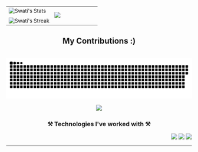 <table style="border-collapse: collapse; border: none; width: 100%;">
  <tr style="border: none;">
    <td style="border: none; width: 50%;">
      <img src="https://github-readme-stats.vercel.app/api?username=swatified&theme=tokyonight&show_icons=true&hide_border=true&count_private=true" alt="Swati's Stats" width="100%">
      <br>
      <img src="https://github-readme-streak-stats.herokuapp.com/?user=swatified&theme=tokyonight&hide_border=true" alt="Swati's Streak" width="100%" style="margin-top: 10px;">
    </td>
    <td style="border: none; width: 50%;">
      <img src="https://i.ibb.co/QfGZ1K1/I-are-programmer-I-make-computer-Beep-Boop-Beep-Beep-Boop-cute-cat-programmer-blue-Sticker-for-Sale.jpg" height="400">
    </td>
  </tr>
</table>
<div align="center">
  <h2> My Contributions :) </h2>
  <br>
  <img alt="snake eating my contributions" src="https://raw.githubusercontent.com/swatified/swatified/output/github-contribution-grid-snake.svg" />
</div>

<div class="badges-githubstats">
  <p align="center">
    <img src="https://github-readme-stats.vercel.app/api/top-langs/?username=swatified&layout=compact" height="200">
    <div align="right">
    <h3 align="center">⚒️ Technologies I've worked with ⚒️</h3>
    <img src="https://skillicons.dev/icons?i=flask,androidstudio,figma,firebase,python,anaconda" />
    <img src="https://skillicons.dev/icons?i=html,javascript,c,css,github,git" />
    <img src="https://skillicons.dev/icons?i=vscode,java,kotlin,gradle,mysql" />
</div>
  </p>
</div>
<hr/>
